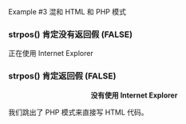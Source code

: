 Example #3 混和 HTML 和 PHP 模式

<?php
if (strpos($_SERVER['HTTP_USER_AGENT'], 'MSIE') !== FALSE) {
?>
<h3>strpos() 肯定没有返回假 (FALSE)</h3>
<p>正在使用 Internet Explorer</p>
<?php
} else {
?>
<h3>strpos() 肯定返回假 (FALSE)</h3>
<center><b>没有使用 Internet Explorer</b></center>
<?php
}
?>



我们跳出了 PHP 模式来直接写 HTML 代码。

   


